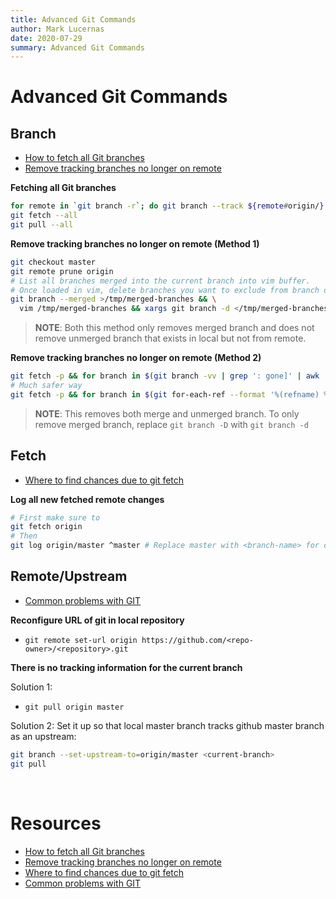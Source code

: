 ```yaml
---
title: Advanced Git Commands
author: Mark Lucernas
date: 2020-07-29
summary: Advanced Git Commands
---
```



# Advanced Git Commands

## Branch

  - [How to fetch all Git branches](https://intellipaat.com/community/3649/git-fetch-all-branches-how-to-fetch-all-git-branches)
  - [Remove tracking branches no longer on remote](https://stackoverflow.com/questions/7726949/remove-tracking-branches-no-longer-on-remote)


**Fetching all Git branches**

```bash
for remote in `git branch -r`; do git branch --track ${remote#origin/} $remote; done
git fetch --all
git pull --all
```

**Remove tracking branches no longer on remote (Method 1)**

```bash
git checkout master
git remote prune origin
# List all branches merged into the current branch into vim buffer.
# Once loaded in vim, delete branches you want to exclude from branch deletion.
git branch --merged >/tmp/merged-branches && \
  vim /tmp/merged-branches && xargs git branch -d </tmp/merged-branches
```

> **NOTE**: Both this method only removes merged branch and does not remove
unmerged branch that exists in local but not from remote.

**Remove tracking branches no longer on remote (Method 2)**

```bash
git fetch -p && for branch in $(git branch -vv | grep ': gone]' | awk '{print $1}'); do git branch -D $branch; done
# Much safer way
git fetch -p && for branch in $(git for-each-ref --format '%(refname) %(upstream:track)' refs/heads | awk '$2 == "[gone]" {sub("refs/heads/", "", $1); print $1}'); do git branch -D $branch; done
```

> **NOTE**: This removes both merge and unmerged branch. To only remove merged
branch, replace `git branch -D` with `git branch -d`


## Fetch

  - [Where to find chances due to git fetch](https://stackoverflow.com/questions/10678495/where-to-find-changes-due-to-git-fetch)

**Log all new fetched remote changes**

```bash
# First make sure to
git fetch origin
# Then
git log origin/master ^master # Replace master with <branch-name> for other branch
```


## Remote/Upstream

  - [Common problems with GIT](https://ducmanhphan.github.io/2019-02-17-Common-problems-with-git/)

**Reconfigure URL of git in local repository**

  - `git remote set-url origin https://github.com/<repo-owner>/<repository>.git`


**There is no tracking information for the current branch**

Solution 1:

  - `git pull origin master`


Solution 2: Set it up so that local master branch tracks github master branch as
an upstream:

```bash
git branch --set-upstream-to=origin/master <current-branch>
git pull
```


<br>

# Resources

  - [How to fetch all Git branches](https://intellipaat.com/community/3649/git-fetch-all-branches-how-to-fetch-all-git-branches)
  - [Remove tracking branches no longer on remote](https://stackoverflow.com/questions/7726949/remove-tracking-branches-no-longer-on-remote)
  - [Where to find chances due to git fetch](https://stackoverflow.com/questions/10678495/where-to-find-changes-due-to-git-fetch)
  - [Common problems with GIT](https://ducmanhphan.github.io/2019-02-17-Common-problems-with-git/)

